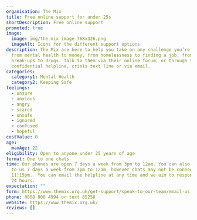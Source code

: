 ```yaml
---
organisation: The Mix
title: Free online support for under 25s
shortDescription: Free online support
promoted: true
image:
  image: img/the-mix-image-768x326.png
  imageAlt: Icons for the different support options
description: The Mix are here to help you take on any challenge you’re facing -
  from mental health to money, from homelessness to finding a job, from
  break-ups to drugs. Talk to them via their online forum, or through the free,
  confidential helpline, crisis text line or via email.
categories:
  category1: Mental Health
  category2: Keeping Safe
feelings:
  - unsure
  - anxious
  - angry
  - scared
  - unsafe
  - ignored
  - confused
  - hopeful
costValue: 0
age:
  maxAge: 22
eligibility: Open to anyone under 25 years of age
format: One to one chats
time: Our phones are open 7 days a week from 3pm to 12am. You can also webchat
  to us 7 days a week from 3pm to 12am, however chats may not be connected after
  11:15pm.  You can email the helpline at any time and we aim to respond within
  24 hours.
expectation: ""
form: https://www.themix.org.uk/get-support/speak-to-our-team/email-us
phone: 0808 808 4994 or text 85258
website: https://www.themix.org.uk/
reviews: []
---
```


